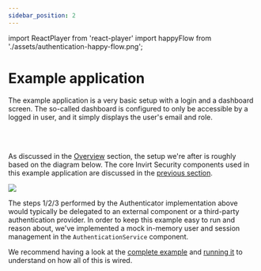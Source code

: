 ```yaml
---
sidebar_position: 2
---
```


import ReactPlayer from 'react-player'
import happyFlow from './assets/authentication-happy-flow.png';

# Example application
The example application is a very basic setup with a login and a dashboard screen. The so-called dashboard
is configured to only be accessible by a logged in user, and it simply displays the user's email and role.

<ReactPlayer playing controls url='/img/security-authentication-demo-app.mp4' />

<br/>
<br/>

As discussed in the [Overview](/docs/framework/security/overview) section, the setup we're after is roughly
based on the diagram below. The core Invirt Security components used in this example application
are discussed in the [previous section](/docs/framework/security/core-concepts).

<img src={happyFlow}/>

The steps 1/2/3 performed by the Authenticator implementation above would typically be delegated
to an external component or a third-party authentication provider. In order to keep this example easy
to run and reason about, we've implemented a mock in-memory user and session management in the `AuthenticationService`
component.

We recommend having a look at the [complete example](https://github.com/resoluteworks/invirt/tree/main/examples/security-authentication)
and [running it](/docs/overview/examples) to understand on how all of this is wired.
